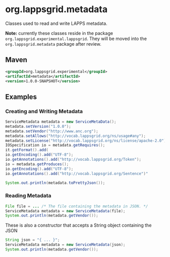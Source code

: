 org.lappsgrid.metadata
======================

Classes used to read and write LAPPS metadata.

<b color='red'>Note:</b> currently these classes reside in the package `org.lappsgrid.experimental.lappsgrid`. They will be
moved into the `org.lappsgrid.metadata` package after review.

## Maven

```xml
<groupId>org.lappsgrid.experimental</groupId>
<artifactId>metadata</artifactId>
<version>1.0.0-SNAPSHOT</version>
```

## Examples

### Creating and Writing Metadata

```java
ServiceMetadata metadata = new ServiceMetaData();
metadata.setVersion("1.0.0");
metadata.setVendor("http://www.anc.org");
metadata.setAllows("http://vocab.lappsgrid.org/ns/usage#any");
metadata.setLicense("http://vocab.lappsgrid.org/ns/license/apache-2.0");
IOSpecification io = metadata.getRequires();
it.getFormat().add(
io.getEncoding().add("UTF-8");
io.getAnnotations().add("http://vocab.lappsgrid.org/Token");
io = metadata.getProduces();
io.getEncoding().add("UTF-8");
io.getAnnotations().add("http://vocab.lappsgrid.org/Sentence")"

System.out.println(metadata.toPrettyJson());
```

### Reading Metadata

```java
File file = ... /* The file containing the metadata in JSON. */
ServiceMetadata metadata = new ServiceMetadata(file);
System.out.println(metadata.getVendor());
```
These is also a constructor that accepts a String object containing the JSON
```java
String json = "{ ... }";
ServiceMetadata metadata = new ServiceMetadata(json);
System.out.println(metadata.getVendor());
```
